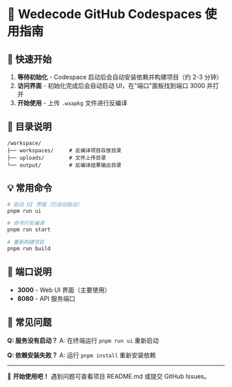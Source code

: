 # 🚀 Wedecode GitHub Codespaces 使用指南

## 🎯 快速开始

1. **等待初始化** - Codespace 启动后会自动安装依赖并构建项目（约 2-3 分钟）
2. **访问界面** - 初始化完成后会自动启动 UI，在"端口"面板找到端口 3000 并打开
3. **开始使用** - 上传 `.wxapkg` 文件进行反编译

## 📁 目录说明

```
/workspace/
├── workspaces/     # 反编译项目存放目录
├── uploads/        # 文件上传目录  
└── output/         # 反编译结果输出目录
```

## 💡 常用命令

```bash
# 启动 UI 界面（已自动启动）
pnpm run ui

# 命令行反编译
pnpm run start

# 重新构建项目
pnpm run build
```

## 🔧 端口说明

- **3000** - Web UI 界面（主要使用）
- **8080** - API 服务端口

## 🚨 常见问题

**Q: 服务没有启动？**
A: 在终端运行 `pnpm run ui` 重新启动

**Q: 依赖安装失败？**
A: 运行 `pnpm install` 重新安装依赖

---

🎉 **开始使用吧！** 遇到问题可查看项目 README.md 或提交 GitHub Issues。
